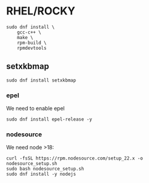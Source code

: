 # RHEL/ROCKY

```
sudo dnf install \
    gcc-c++ \
    make \
    rpm-build \
    rpmdevtools
```


## setxkbmap
```
sudo dnf install setxkbmap
```

### epel
We need to enable epel
```
sudo dnf install epel-release -y
```

### nodesource
We need node >18:

```
curl -fsSL https://rpm.nodesource.com/setup_22.x -o nodesource_setup.sh
sudo bash nodesource_setup.sh
sudo dnf install -y nodejs
```

